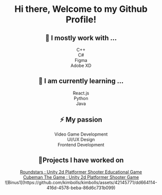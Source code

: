 <div align="center">
<h1> Hi there, Welcome to my Github Profile!  </h1>
<h2>🔨 I mostly work with ... </h2> 
  C++ <br>
  C#<br>
  Figma <br>
  Adobe XD

  <h2>🌱 I am currently learning ... </h2>
  React.js <br>
  Python <br>
  Java 
  
<h2>⚡ My passion  </h2> 
  Video Game Development<br>
  UI/UX Design<br>
  Frontend Development
  
<h2>🔭Projects I have worked on </h2>
<a href="https://github.com/kimbolls/Roundstars-Play"> Roundstars : Unity 2d Platformer Shooter Educational Game </a> <br>
<a href="https://github.com/kimbolls/Cubeman-The-Game-PLAY-"> Cubeman The Game : Unity 2d Platformer Shooter Game </a> <br>
![Binus1](https://github.com/kimbolls/kimbolls/assets/42145771/dd664114-416d-4578-beba-86d6c731b099)


<!--
**kimbolls/kimbolls** is a ✨ _special_ ✨ repository because its `README.md` (this file) appears on your GitHub profile.

Here are some ideas to get you started:

- 🔭 I’m currently working on ...

- 👯 I’m looking to collaborate on ...
- 🤔 I’m looking for help with ...
- 💬 Ask me about ...
- 📫 How to reach me: ...
- 😄 Pronouns: ...
- ⚡ Fun fact: ...
-->
